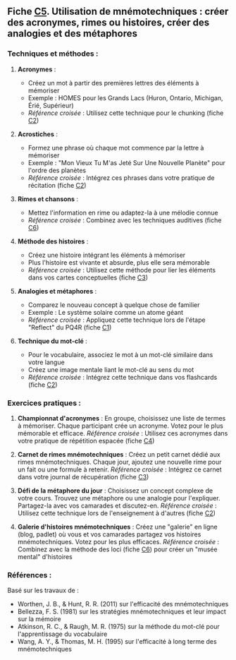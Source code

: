 ## Fiche [C5](<4.3.5. Mnemotechniques.md>). Utilisation de mnémotechniques : créer des acronymes, rimes ou histoires, créer des analogies et des métaphores

### Techniques et méthodes :

1. **Acronymes** :
   - Créez un mot à partir des premières lettres des éléments à mémoriser
   - Exemple : HOMES pour les Grands Lacs (Huron, Ontario, Michigan, Érié, Supérieur)
   - *Référence croisée* : Utilisez cette technique pour le chunking (fiche [C2](<4.3.2. Memoris active.md>))

2. **Acrostiches** :
   - Formez une phrase où chaque mot commence par la lettre à mémoriser
   - Exemple : "Mon Vieux Tu M'as Jeté Sur Une Nouvelle Planète" pour l'ordre des planètes
   - *Référence croisée* : Intégrez ces phrases dans votre pratique de récitation (fiche [C2](<4.3.2. Memoris active.md>))

3. **Rimes et chansons** :
   - Mettez l'information en rime ou adaptez-la à une mélodie connue
   - *Référence croisée* : Combinez avec les techniques auditives (fiche [C6](<4.3.6. Techniques multimodales.md>))

4. **Méthode des histoires** :
   - Créez une histoire intégrant les éléments à mémoriser
   - Plus l'histoire est vivante et absurde, plus elle sera mémorable
   - *Référence croisée* : Utilisez cette méthode pour lier les éléments dans vos cartes conceptuelles (fiche [C3](<4.3.3. Recup active.md>))

5. **Analogies et métaphores** :
   - Comparez le nouveau concept à quelque chose de familier
   - Exemple : Le système solaire comme un atome géant
   - *Référence croisée* : Appliquez cette technique lors de l'étape "Reflect" du PQ4R (fiche [C1](<4.3.1. PQ4R.md>))

6. **Technique du mot-clé** :
   - Pour le vocabulaire, associez le mot à un mot-clé similaire dans votre langue
   - Créez une image mentale liant le mot-clé au sens du mot
   - *Référence croisée* : Intégrez cette technique dans vos flashcards (fiche [C2](<4.3.2. Memoris active.md>))

### Exercices pratiques :

1. **Championnat d'acronymes** :
   En groupe, choisissez une liste de termes à mémoriser. Chaque participant crée un acronyme. Votez pour le plus mémorable et efficace.
   *Référence croisée* : Utilisez ces acronymes dans votre pratique de répétition espacée (fiche [C4](<4.3.4. Repet espacee.md>))

2. **Carnet de rimes mnémotechniques** :
   Créez un petit carnet dédié aux rimes mnémotechniques. Chaque jour, ajoutez une nouvelle rime pour un fait ou une formule à retenir.
   *Référence croisée* : Intégrez ce carnet dans votre journal de récupération (fiche [C3](<4.3.3. Recup active.md>))

3. **Défi de la métaphore du jour** :
   Choisissez un concept complexe de votre cours. Trouvez une métaphore ou une analogie pour l'expliquer. Partagez-la avec vos camarades et discutez-en.
   *Référence croisée* : Utilisez cette technique lors de l'enseignement à d'autres (fiche [C2](<4.3.2. Memoris active.md>))

4. **Galerie d'histoires mnémotechniques** :
   Créez une "galerie" en ligne (blog, padlet) où vous et vos camarades partagez vos histoires mnémotechniques. Votez pour les plus efficaces.
   *Référence croisée* : Combinez avec la méthode des loci (fiche [C6](<4.3.6. Techniques multimodales.md>)) pour créer un "musée mental" d'histoires

### Références :

Basé sur les travaux de :
- Worthen, J. B., & Hunt, R. R. (2011) sur l'efficacité des mnémotechniques
- Bellezza, F. S. (1981) sur les stratégies mnémotechniques et leur impact sur la mémoire
- Atkinson, R. C., & Raugh, M. R. (1975) sur la méthode du mot-clé pour l'apprentissage du vocabulaire
- Wang, A. Y., & Thomas, M. H. (1995) sur l'efficacité à long terme des mnémotechniques